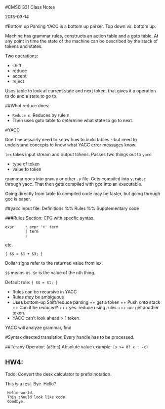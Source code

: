 #CMSC 331
Class Notes

2013-03-14

#Bottom up Parsing
YACC is a bottom up parser. Top down vs. bottom up. 

Machine has grammar rules, constructs an action table and a goto table. At any
point in time the state of the machine can be described by the stack of tokens
and states. 

Two operations: 

+ shift 
+ reduce
+ accept
+ reject

Uses table to look at current state and next token, that gives it a operation
to do and a state to go to. 

##What reduce does: 

+ `Reduce n`: Reduces by rule n. 
+ Then uses goto table to determine what state to go to next. 

#YACC

Don't necessairly need to know how to build tables - but need to understand
concepts to know what YACC error messages know. 

`lex` takes input stream and output tokens. Passes two things out to `yacc`: 

+ type of token
+ value fo token

grammar goes into `gram.y` or other `.y` file. Gets compiled into `y.tab.c`
through yacc. That then gets compiled with gcc into an executable. 

Going directly from table to compiled code may be faster, but going through
gcc is easer. 

##yacc input file: 
    Definitions
    %%
    Rules
    %%
    Supplementary code

###Rules Section: 
CFG with specfic syntax. 

    expr	 : expr '+' term
    		 | term 
    		 ; 
 
etc. 

`{ $$ = $1 + $3; }`

Dollar signs refer to the returned value from lex. 

`$$` means us. `$n` is the value of the nth thing. 

Default rule: `{ $$ = $1; }`

+ Rules can be recursive in YACC
+ Rules *may* be ambiguous
+ Uses bottom-up Shift/reduce parsing
++ get a token
++ Push onto stack
++ Can it be reduced? 
+++ yes: reduce using rules
+++ no: get another token. 
+ YACC can't look ahead > 1 token. 

YACC will analyze grammar, find 


#Syntax directed translation
Every handle has to be processed. 

##Terany Operator: (a?b:c)
Absolute value example: `(x >= 0? x : -x)`


HW4: 
----
Todo: Convert the desk calculator to prefix notation. 


This is a test. Bye. Hello? 


     Hello world. 
     This should look like code. 
     Goodbye. 